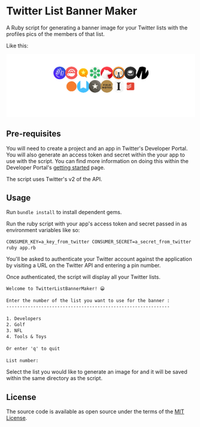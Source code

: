 # Twitter List Banner Maker

A Ruby script for generating a banner image for your Twitter lists with the profiles pics of the members of that list.

Like this:

![A list of Twitter avatars.](https://github.com/matthewl/TwitterListBannerMaker/blob/main/twitter_list_example.png?raw=true)


## Pre-requisites

You will need to create a project and an app in Twitter's Developer Portal. You will also generate an access token and secret within the your app to use with the script. You can find more information on doing this within the Developer Portal's [getting started](https://developer.twitter.com/en/docs/platform-overview) page.

The script uses Twitter's v2 of the API.

## Usage

Run `bundle install` to install dependent gems.

Run the ruby script with your app's access token and secret passed in as environment variables like so:

```shell
CONSUMER_KEY=a_key_from_twitter CONSUMER_SECRET=a_secret_from_twitter ruby app.rb
```

You'll be asked to authenticate your Twitter account against the application by visiting a URL on the Twitter API and entering a pin number.

Once authenticated, the script will display all your Twitter lists.

```shell
Welcome to TwitterListBannerMaker! 😀

Enter the number of the list you want to use for the banner :
-------------------------------------------------------------

1. Developers
2. Golf
3. NFL
4. Tools & Toys

Or enter 'q' to quit

List number:

```

Select the list you would like to generate an image for and it will be saved within the same directory as the script.

## License

The source code is available as open source under the terms of the [MIT License](https://opensource.org/licenses/MIT).

